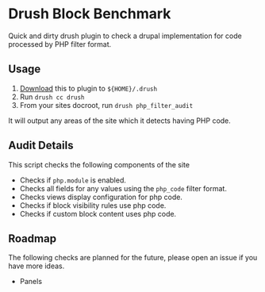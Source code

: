 # Drush Block Benchmark

Quick and dirty drush plugin to check a drupal implementation for code processed by PHP filter format.

## Usage

1. [Download](https://github.com/nicksantamaria/drush-php_filter_audit/archive/master.zip) this to plugin to `${HOME}/.drush`
1. Run `drush cc drush`
1. From your sites docroot, run `drush php_filter_audit`

It will output any areas of the site which it detects having PHP code.

## Audit Details

This script checks the following components of the site

- Checks if `php.module` is enabled.
- Checks all fields for any values using the `php_code` filter format.
- Checks views display configuration for php code.
- Checks if block visibility rules use php code.
- Checks if custom block content uses php code.

## Roadmap

The following checks are planned for the future, please open an issue if you have more ideas.

- Panels
